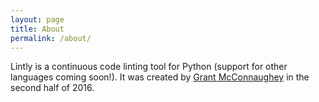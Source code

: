 ```yaml
---
layout: page
title: About
permalink: /about/
---
```


Lintly is a continuous code linting tool for Python (support for other languages coming soon!). It was
created by [Grant McConnaughey](https://twitter.com/gmcconnaughey) in the second half of 2016.
